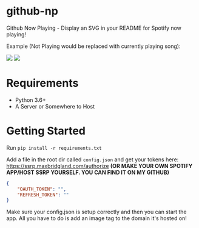 # github-np
Github Now Playing - Display an SVG in your README for Spotify now playing!

Example (Not Playing would be replaced with currently playing song):

<img src="https://github.com/M4cs/github-np/blob/master/app/templates/assets/paused.svg">
<img src="https://github.com/M4cs/github-np/blob/master/app/templates/assets/output.svg">

# Requirements

- Python 3.6+
- A Server or Somewhere to Host

# Getting Started

Run `pip install -r requirements.txt`

Add a file in the root dir called `config.json` and get your tokens here: https://ssrp.maxbridgland.com/authorize **(OR MAKE YOUR OWN SPOTIFY APP/HOST SSRP YOURSELF. YOU CAN FIND IT ON MY GITHUB)**

```json
{
    "OAUTH_TOKEN": "",
    "REFRESH_TOKEN": ""
}
```

Make sure your config.json is setup correctly and then you can start the app. All you have to do is add an image tag to the domain it's hosted on!
